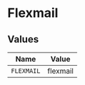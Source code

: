 # Flexmail


## Values

| Name       | Value      |
| ---------- | ---------- |
| `FLEXMAIL` | flexmail   |